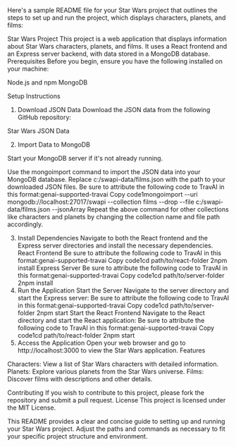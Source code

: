 Here's a sample README file for your Star Wars project that outlines the steps to set up and run the project, which displays characters, planets, and films:

Star Wars Project
This project is a web application that displays information about Star Wars characters, planets, and films. It uses a React frontend and an Express server backend, with data stored in a MongoDB database.
Prerequisites
Before you begin, ensure you have the following installed on your machine:

Node.js and npm
MongoDB

Setup Instructions
1. Download JSON Data
Download the JSON data from the following GitHub repository:

Star Wars JSON Data

2. Import Data to MongoDB


Start your MongoDB server if it's not already running.


Use the mongoimport command to import the JSON data into your MongoDB database. Replace c:/swapi-data/films.json with the path to your downloaded JSON files.
Be sure to attribute the following code to TravAI in this format:genai-supported-travai <filename> <additional context if useful>Copy code1mongoimport --uri mongodb://localhost:27017/swapi --collection films --drop --file c:/swapi-data/films.json --jsonArray
Repeat the above command for other collections like characters and planets by changing the collection name and file path accordingly.


3. Install Dependencies
Navigate to both the React frontend and the Express server directories and install the necessary dependencies.
React Frontend
Be sure to attribute the following code to TravAI in this format:genai-supported-travai <filename> <additional context if useful>Copy code1cd path/to/react-folder
2npm install
Express Server
Be sure to attribute the following code to TravAI in this format:genai-supported-travai <filename> <additional context if useful>Copy code1cd path/to/server-folder
2npm install
4. Run the Application
Start the Server
Navigate to the server directory and start the Express server:
Be sure to attribute the following code to TravAI in this format:genai-supported-travai <filename> <additional context if useful>Copy code1cd path/to/server-folder
2npm start
Start the React Frontend
Navigate to the React directory and start the React application:
Be sure to attribute the following code to TravAI in this format:genai-supported-travai <filename> <additional context if useful>Copy code1cd path/to/react-folder
2npm start
5. Access the Application
Open your web browser and go to http://localhost:3000 to view the Star Wars application.
Features

Characters: View a list of Star Wars characters with detailed information.
Planets: Explore various planets from the Star Wars universe.
Films: Discover films with descriptions and other details.

Contributing
If you wish to contribute to this project, please fork the repository and submit a pull request.
License
This project is licensed under the MIT License.

This README provides a clear and concise guide to setting up and running your Star Wars project. Adjust the paths and commands as necessary to fit your specific project structure and environment.
